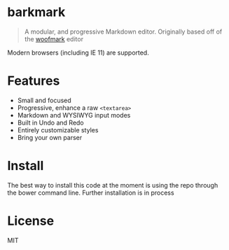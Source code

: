 # barkmark

> A modular, and progressive Markdown editor. Originally based off of the [woofmark][1] editor

Modern browsers (including IE 11) are supported.

# Features

- Small and focused
- Progressive, enhance a raw `<textarea>`
- Markdown and WYSIWYG input modes
- Built in Undo and Redo
- Entirely customizable styles
- Bring your own parser

# Install

The best way to install this code at the moment is using the repo through the bower command line. Further installation is in process

# License

MIT

[1]: http://bevacqua.github.io/woofmark
